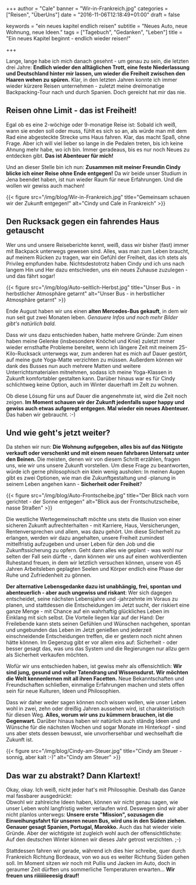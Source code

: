 +++
author = "Cale"
banner = "Wir-in-Frankreich.jpg"
categories = ["Reisen", "ÜberUns"]
date = "2016-11-06T12:18:49+01:00"
draft = false
  
keywords = "ein neues kapitel endlich reisen"
subtitle = "Neues Auto, neue Wohnung, neue Ideen."
tags = ["Tagebuch", "Gedanken", "Leben"]
title = "Ein neues Kapitel beginnt - endlich wieder reisen!"

+++

Lange, lange habe ich mich danach gesehnt - um genau zu sein, die letzten drei Jahre: **Endlich wieder den alltäglichen Trott, eine feste Niederlassung und Deutschland hinter mir lassen, um wieder die Freiheit zwischen den Haaren wehen zu spüren.** Klar, in den letzten Jahren konnte ich immer wieder kürzere Reisen unternehmen - zuletzt meine dreimonatige Backpacking-Tour nach und durch Spanien. Doch gereicht hat mir das nie.    <!--more--> 
	
## Reisen ohne Limit - das ist Freiheit!

Egal ob es eine 2-wöchige oder 9-monatige Reise ist: Sobald ich weiß, wann sie enden soll oder muss, fühlt es sich so an, als würde man mit dem Rad eine abgesteckte Strecke ums Haus fahren. Klar, das macht Spaß, ohne Frage. Aber ich will viel lieber so lange in die Pedalen treten, bis ich keine Ahnung mehr habe, wo ich bin. Immer geradeaus, bis es nur noch Neues zu entdecken gibt. **Das ist Abenteuer für mich!**	

Und an dieser Stelle bin ich nun: **Zusammen mit meiner Freundin Cindy blicke ich einer Reise ohne Ende entgegen!** Da wir beide unser Studium in Jena beendet haben, ist nun wieder Raum für neue Erfahrungen. Und die wollen wir gewiss auch machen!    
    
{{< figure src="/img/blog/Wir-in-Frankreich.jpg" title="Gemeinsam schauen wir der Zukunft entgegen!" alt="Cindy und Cale in Frankreich" >}}    

## Den Rucksack gegen ein fahrendes Haus getauscht


	
Wer uns und unsere Reiseberichte kennt, weiß, dass wir bisher (fast) immer mit Backpack unterwegs gewesen sind. Alles, was man zum Leben braucht, auf meinem Rücken zu tragen, war ein Gefühl der Freiheit, das ich stets als Privileg empfunden habe. Nichtsdestotrotz haben Cindy und ich uns nach langem Hin und Her dazu entschieden, uns ein neues Zuhause zuzulegen - und das fährt sogar!		

{{< figure src="/img/blog/Auto-seitlich-Herbst.jpg" title="Unser Bus - in herbstlicher Atmosphäre getarnt" alt="Unser Bus - in herbstlicher Atmosphäre getarnt" >}}

Ende August haben wir uns einen **alten Mercedes-Bus gekauft**, in dem wir nun seit gut zwei Monaten leben. *Genauere Infos und noch mehr Bilder gibt's natürlich bald.*	

Dass wir uns dazu entschieden haben, hatte mehrere Gründe: Zum einen haben meine Gelenke (insbesondere Knöchel und Knie) zuletzt immer wieder ernsthafte Probleme bereitet, wenn ich längere Zeit mit meinem 25-Kilo-Rucksack unterwegs war, zum anderen hat es mich auf Dauer gestört, auf meine gute Yoga-Matte verzichten zu müssen. Außerdem können wir dank des Busses nun auch mehrere Matten und weitere Unterrichtsmaterialen mitnehmen, sodass ich meine Yoga-Klassen in Zukunft komfortabler gestalten kann. Darüber hinaus war es für Cindy schlichtweg keine Option, auch im Winter dauerhaft im Zelt zu wohnen.   

Ob diese Lösung für uns auf Dauer die angenehmste ist, wird die Zeit noch zeigen. **Im Moment schauen wir der Zukunft jedenfalls super happy und gewiss auch etwas aufgeregt entgegen. Mal wieder ein neues Abenteuer.** Das haben wir gebraucht. :-)    

## Und wie geht's jetzt weiter?

Da stehen wir nun: **Die Wohnung aufgegeben, alles bis auf das Nötigste verkauft oder verschenkt und mit einem neuen fahrbaren Untersatz unter den Beinen.** Die meisten, denen wir von diesem Schritt erzählen, fragen uns, wie wir uns unsere Zukunft vorstellen. Um diese Frage zu beantworten, würde ich gerne philosophisch ein klein wenig ausholen: In meinen Augen gibt es zwei Optionen, wie man die Zukunftgestaltung und -planung in seinem Leben angehen kann - **Sicherheit oder Freiheit**?

{{< figure src="/img/blog/Auto-Frontscheibe.jpg" title="Der Blick nach vorn gerichtet - der Sonne entgegen" alt="Blick aus der Frontschutzscheibe, nasse Straßen" >}}    

Die westliche Wertegemeinschaft möchte uns stets die Illusion von einer sicheren Zukunft aufrechterhalten - mit Karriere, Haus, Versicherungen, Rentenversprechen und allem, was dazu gehört. Um diese Sicherheit zu erlangen, werden wir dazu angehalten, unsere Freiheit zumindest mittelfristig aufzugeben und unser Leben für den Job und die Zukunftssicherung zu opfern. Geht dann alles wie geplant - was wohl nur selten der Fall sein dürfte -, dann können wir uns auf einen wohlverdienten Ruhestand freuen, in dem wir letztlich versuchen können, unsere von 45 Jahren Arbeitsleben geplagten Seelen und Körper endlich eine Phase der Ruhe und Zufriedenheit zu gönnen.     

**Der alternative Lebensgedanke dazu ist unabhängig, frei, spontan und abenteuerlich - aber auch ungewiss und riskant**: Wer sich dagegen entscheidet, seine nächsten Lebensjahre und -jahrzehnte im Voraus zu planen, und stattdessen die Entscheidungen im Jetzt sucht, der riskiert eine ganze Menge - mit Chance auf ein wahrhaftig glückliches Leben im Einklang mit sich selbst. Die Vorteile liegen klar auf der Hand: Der Freilebende kann stets seinen Gefühlen und Wünschen nachgehen, spontan und ungebunden das Leben im Jetzt genießen und jederzeit einschneidende Entscheidungen treffen, die er gestern noch nicht ahnen hätte können. Im Gegenzug gibt er vor allem eins auf: Sicherheit - oder besser gesagt das, was uns das System und die Regierungen nur allzu gern als Sicherheit verkaufen möchten.    

Wofür wir uns entschieden haben, ist gewiss mehr als offensichtlich: **Wir sind jung, gesund und voller Tatendrang und Wissensdurst. Wir möchten die Welt kennenlernen mit all ihren Facetten.** Neue Bekanntschaften und Freundschaften schließen, einmalige Erfahrungen machen und stets offen sein für neue Kulturen, Ideen und Philosophien.     

Dass wir daher weder sagen können noch wissen wollen, wie unser Leben wohl in zwei, zehn oder dreißig Jahren aussehen wird, ist charakteristisch für diesen Weg. **Alles, worum wir uns zu kümmern brauchen, ist die Gegenwart.** Darüber hinaus haben wir natürlich auch ständig Ideen und Wünsche für die nächsten Wochen und sogar Monate im Hinterkopf - sind uns aber stets dessen bewusst, wie unvorhersehbar und wechselhaft die Zukunft ist.

{{< figure src="/img/blog/Cindy-am-Steuer.jpg" title="Cindy am Steuer - sonnig, aber kalt :-)" alt="Cindy am Steuer" >}}   

## Das war zu abstrakt? Dann Klartext!

Okay, okay. Ich weiß, nicht jeder hat's mit Philosophie. Deshalb das Ganze mal fassbarer ausgedrückt:   
Obwohl wir zahlreiche Ideen haben, können wir nicht genau sagen, wie unser Leben wohl langfristig weiter verlaufen wird. Deswegen sind wir aber nicht planlos unterwegs: **Unsere erste "Mission", sozusagen die Einweihungsfahrt für unseren neuen Bus, wird uns in den Süden ziehen. Genauer gesagt Spanien, Portugal, Marokko.** Auch das hat wieder viele Gründe. Aber der wichtigste ist zugleich wohl auch der offensichtlichste: Auf den deutschen Winter können wir dieses Jahr getrost verzichten. ;-)    

Stattdessen fahren wir gerade, während ich dies hier schreibe, quer durch Frankreich Richtung Bordeaux, von wo aus es weiter Richtung Süden gehen soll. Im Moment sitzen wir noch mit Pullis und Jacken im Auto, doch in geraumer Zeit dürften uns sommerliche Temperaturen erwarten... **Wir freuen uns riiiiiiieeesig drauf!**